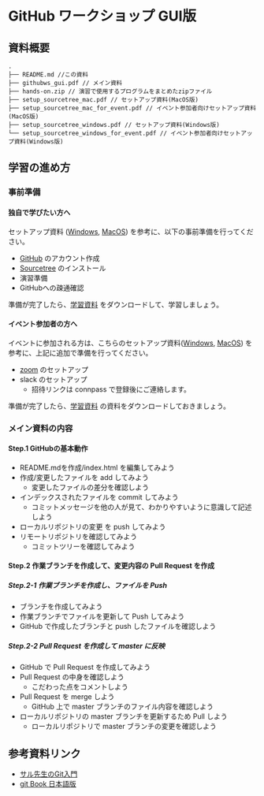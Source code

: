 # GitHub ワークショップ GUI版

## 資料概要

```
.
├── README.md //この資料
├── githubws_gui.pdf // メイン資料
├── hands-on.zip // 演習で使用するプログラムをまとめたzipファイル
├── setup_sourcetree_mac.pdf // セットアップ資料(MacOS版)
├── setup_sourcetree_mac_for_event.pdf // イベント参加者向けセットアップ資料(MacOS版)
├── setup_sourcetree_windows.pdf // セットアップ資料(Windows版)
└── setup_sourcetree_windows_for_event.pdf // イベント参加者向けセットアップ資料(Windows版)
```

## 学習の進め方

### 事前準備

#### 独自で学びたい方へ

セットアップ資料 ([Windows](./setup_sourcetree_windows.pdf), [MacOS](./setup_sourcetree_mac.pdf)) を参考に、以下の事前準備を行ってください。

- [GitHub](https://github.co.jp/) のアカウント作成
- [Sourcetree](https://www.sourcetreeapp.com/) のインストール
- 演習準備
- GitHubへの疎通確認

準備が完了したら、[学習資料](./githubws_gui.pdf) をダウンロードして、学習しましょう。


#### イベント参加者の方へ

イベントに参加される方は、こちらのセットアップ資料([Windows](./setup_sourcetree_windows_for_event.pdf), [MacOS](./setup_sourcetree_mac_for_event.pdf)) を参考に、上記に追加で準備を行ってください。

- [zoom](https://zoom.us/) のセットアップ
- slack のセットアップ
  - 招待リンクは connpass で登録後にご連絡します。
  
準備が完了したら、[学習資料](./githubws_gui.pdf) の資料をダウンロードしておきましょう。

### メイン資料の内容

#### Step.1 GitHubの基本動作

- README.mdを作成/index.html を編集してみよう
- 作成/変更したファイルを add してみよう
	- 変更したファイルの差分を確認しよう
- インデックスされたファイルを commit してみよう
	- コミットメッセージを他の人が見て、わかりやすいように意識して記述しよう
- ローカルリポジトリの変更 を push してみよう
- リモートリポジトリを確認してみよう
	- コミットツリーを確認してみよう

#### Step.2 作業ブランチを作成して、変更内容の Pull Request を作成

##### Step.2-1 作業ブランチを作成し、ファイルを Push
- ブランチを作成してみよう
- 作業ブランチでファイルを更新して Push してみよう
- GitHub で作成したブランチと push したファイルを確認しよう
 
##### Step.2-2 Pull Request を作成して master に反映
- GitHub で Pull Request を作成してみよう
- Pull Request の中身を確認しよう
	- こだわった点をコメントしよう
- Pull Request を merge しよう
	- GitHub 上で master ブランチのファイル内容を確認しよう
- ローカルリポジトリの master ブランチを更新するため Pull しよう
	- ローカルリポジトリで master ブランチの変更を確認しよう

## 参考資料リンク
- [サル先生のGit入門](https://backlog.com/ja/git-tutorial/)
- [git Book 日本語版](https://git-scm.com/book/ja/v2)

